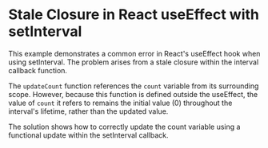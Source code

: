 # Stale Closure in React useEffect with setInterval
This example demonstrates a common error in React's useEffect hook when using setInterval.  The problem arises from a stale closure within the interval callback function.

The `updateCount` function references the `count` variable from its surrounding scope.  However, because this function is defined outside the useEffect, the value of `count` it refers to remains the initial value (0) throughout the interval's lifetime, rather than the updated value.

The solution shows how to correctly update the count variable using a functional update within the setInterval callback.